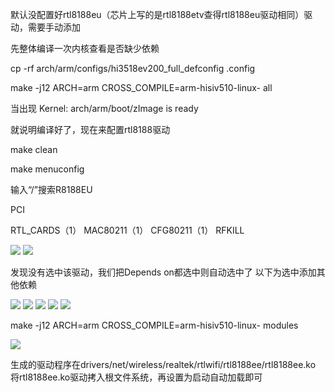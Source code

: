 默认没配置好rtl8188eu（芯片上写的是rtl8188etv查得rtl8188eu驱动相同）驱动，需要手动添加


先整体编译一次内核查看是否缺少依赖


cp -rf arch/arm/configs/hi3518ev200_full_defconfig .config


make -j12 ARCH=arm CROSS_COMPILE=arm-hisiv510-linux- all


当出现 Kernel: arch/arm/boot/zImage is ready


就说明编译好了，现在来配置rtl8188驱动

make clean

make menuconfig


输入“/”搜索R8188EU


PCI


RTL_CARDS（1）   MAC80211（1） CFG80211（1） RFKILL

![](http://43.128.1.154/img/1.png)
![](http://43.128.1.154/img/2.png)

发现没有选中该驱动，我们把Depends on都选中则自动选中了
以下为选中添加其他依赖

![](http://43.128.1.154/img/3.png)
![](http://43.128.1.154/img/4.png)
![](http://43.128.1.154/img/5.png)
![](http://43.128.1.154/img/6.png)
![](http://43.128.1.154/img/7.png)


make -j12 ARCH=arm CROSS_COMPILE=arm-hisiv510-linux- modules


![](http://43.128.1.154/img/8.png)


生成的驱动程序在drivers/net/wireless/realtek/rtlwifi/rtl8188ee/rtl8188ee.ko
将rtl8188ee.ko驱动拷入根文件系统，再设置为启动自动加载即可

